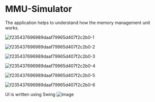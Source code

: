 # MMU-Simulator 
The application helps to understand how the memory management unit works.

![f235437696989daaf79965d407f2c2b0-1](https://user-images.githubusercontent.com/50112456/56912420-e4b2e700-6ab7-11e9-9138-42e41e7c5760.jpg)

![f235437696989daaf79965d407f2c2b0-2](https://user-images.githubusercontent.com/50112456/56912421-e54b7d80-6ab7-11e9-82a7-6579b878cf1d.jpg)

![f235437696989daaf79965d407f2c2b0-3](https://user-images.githubusercontent.com/50112456/56912424-e54b7d80-6ab7-11e9-9af9-2486fa7ef2c3.jpg)

![f235437696989daaf79965d407f2c2b0-4](https://user-images.githubusercontent.com/50112456/56912426-e54b7d80-6ab7-11e9-8b7c-b40cfe8907bd.jpg)

![f235437696989daaf79965d407f2c2b0-5](https://user-images.githubusercontent.com/50112456/56912418-e4b2e700-6ab7-11e9-9672-9b0d87ac2520.jpg)

![f235437696989daaf79965d407f2c2b0-6](https://user-images.githubusercontent.com/50112456/56912419-e4b2e700-6ab7-11e9-9c79-511b18917497.jpg)

UI is written using Swing
![image](https://user-images.githubusercontent.com/50112456/56912890-03fe4400-6ab9-11e9-9c87-fd7322e9f372.png)
